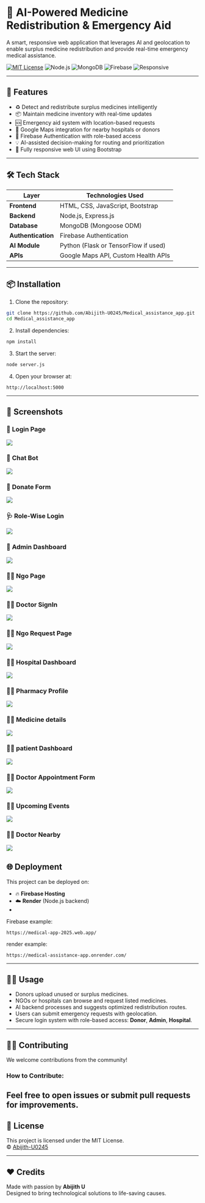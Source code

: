 # 🧠 AI-Powered Medicine Redistribution & Emergency Aid

A smart, responsive web application that leverages AI and geolocation to enable surplus medicine redistribution and provide real-time emergency medical assistance.

[![MIT License](https://img.shields.io/badge/License-MIT-green.svg)](LICENSE)
![Node.js](https://img.shields.io/badge/Backend-Node.js-blue)
![MongoDB](https://img.shields.io/badge/Database-MongoDB-green)
![Firebase](https://img.shields.io/badge/Auth-Firebase-orange)
![Responsive](https://img.shields.io/badge/UI-Responsive-informational)

---

## 🚀 Features

- ♻️ Detect and redistribute surplus medicines intelligently
- 📦 Maintain medicine inventory with real-time updates
- 🆘 Emergency aid system with location-based requests
- 📍 Google Maps integration for nearby hospitals or donors
- 🔐 Firebase Authentication with role-based access
- 💡 AI-assisted decision-making for routing and prioritization
- 📱 Fully responsive web UI using Bootstrap

---

## 🛠️ Tech Stack

| Layer         | Technologies Used                           |
|---------------|----------------------------------------------|
| **Frontend**  | HTML, CSS, JavaScript, Bootstrap             |
| **Backend**   | Node.js, Express.js                          |
| **Database**  | MongoDB (Mongoose ODM)                       |
| **Authentication** | Firebase Authentication                |
| **AI Module** | Python (Flask or TensorFlow if used)         |
| **APIs**      | Google Maps API, Custom Health APIs          |

---

## 📦 Installation

1. Clone the repository:

```bash
git clone https://github.com/Abijith-U0245/Medical_assistance_app.git
cd Medical_assistance_app
```

2. Install dependencies:

```bash
npm install
```

3. Start the server:

```bash
node server.js
```

4. Open your browser at:

```
http://localhost:5000
```

---

## 📸 Screenshots
### 🏥 **Login Page**

<img src="https://github.com/Abijith-U0245/Medical_assistance_app/blob/main/IMG-20250726-WA0012.jpg"/>

### 💊 **Chat Bot**

<img src="https://github.com/Abijith-U0245/Medical_assistance_app/blob/main/IMG-20250726-WA0013.jpg"/>

### 👤 **Donate Form**

<img src="https://github.com/Abijith-U0245/Medical_assistance_app/blob/main/IMG-20250726-WA0014.jpg"/>

### 🩺 **Role-Wise Login**

<img src="https://github.com/Abijith-U0245/Medical_assistance_app/blob/main/IMG-20250726-WA0019.jpg"/>

### 🎯 **Admin Dashboard**

<img src="https://github.com/Abijith-U0245/Medical_assistance_app/blob/main/IMG-20250726-WA0020.jpg"/>

### 🧑‍⚕️ **Ngo Page**

<img src="https://github.com/Abijith-U0245/Medical_assistance_app/blob/main/IMG-20250726-WA0021.jpg"/>

### 👨‍⚕️ **Doctor SignIn**

<img src="https://github.com/Abijith-U0245/Medical_assistance_app/blob/main/IMG-20250726-WA0017.jpg"/>

### 🧑‍⚕️ **Ngo Request Page**

<img src="https://github.com/Abijith-U0245/Medical_assistance_app/blob/main/IMG-20250726-WA0022.jpg"/>

### 👨‍⚕️ **Hospital Dashboard**

<img src="https://github.com/Abijith-U0245/Medical_assistance_app/blob/main/IMG-20250726-WA0023.jpg"/>

### 🧑‍⚕️ **Pharmacy Profile**

<img src="https://github.com/Abijith-U0245/Medical_assistance_app/blob/main/IMG-20250726-WA0025.jpg"/>

### 👨‍⚕️ **Medicine details**

<img src="https://github.com/Abijith-U0245/Medical_assistance_app/blob/main/IMG-20250726-WA0024.jpg"/>

### 👨‍⚕️ **patient Dashboard**

<img src="https://github.com/Abijith-U0245/Medical_assistance_app/blob/main/IMG-20250726-WA0027.jpg"/>

### 🧑‍⚕️ **Doctor Appointment Form**

<img src="https://github.com/Abijith-U0245/Medical_assistance_app/blob/main/IMG-20250726-WA0028.jpg"/>

### 👨‍⚕️ **Upcoming Events**

<img src="https://github.com/Abijith-U0245/Medical_assistance_app/blob/main/IMG-20250726-WA0029.jpg"/>

### 🧑‍⚕️ **Doctor Nearby**

<img src="https://github.com/Abijith-U0245/Medical_assistance_app/blob/main/IMG-20250726-WA0030.jpg"/>


## 🌐 Deployment

This project can be deployed on:
- 🔥 **Firebase Hosting**
- ☁️ **Render** (Node.js backend)
-      

Firebase example:
```
https://medical-app-2025.web.app/
```
render example:
```
https://medical-assistance-app.onrender.com/
```

---

## 🙋‍♂️ Usage

- Donors upload unused or surplus medicines.
- NGOs or hospitals can browse and request listed medicines.
- AI backend processes and suggests optimized redistribution routes.
- Users can submit emergency requests with geolocation.
- Secure login system with role-based access: **Donor**, **Admin**, **Hospital**.

---

## 🧑‍💻 Contributing

We welcome contributions from the community!

### How to Contribute:

Feel free to open issues or submit pull requests for improvements.
---

## 📄 License

This project is licensed under the MIT License.  
© [Abijith-U0245](https://github.com/Abijith-U0245)

---

## ❤️ Credits

Made with passion by **Abijith U**  
Designed to bring technological solutions to life-saving causes.
